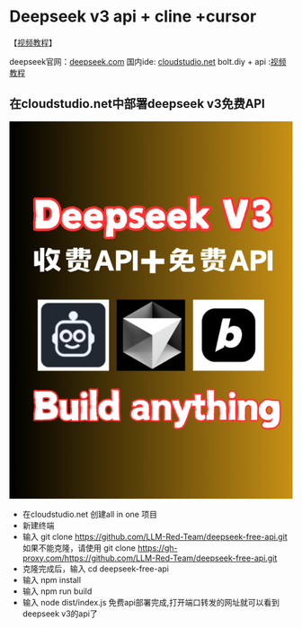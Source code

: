 # Deepseek v3 api + cline +cursor

【[视频教程](https://www.bilibili.com/video/BV11i6nYgEgS/)】

deepseek官网：[deepseek.com](https://www.deepseek.com/)
国内ide: [cloudstudio.net](https://cloudstudio.net/)
bolt.diy + api :[视频教程](https://www.bilibili.com/video/BV1SSCJYpEYm/)

## 在cloudstudio.net中部署deepseek v3免费API

![deepseek](../assets/others/40.png)


- 在cloudstudio.net 创建all in one 项目
- 新建终端
- 输入 git clone https://github.com/LLM-Red-Team/deepseek-free-api.git
如果不能克隆，请使用 git clone https://gh-proxy.com/https://github.com/LLM-Red-Team/deepseek-free-api.git
- 克隆完成后，输入 cd deepseek-free-api
- 输入 npm install
- 输入 npm run build
- 输入 node dist/index.js
免费api部署完成,打开端口转发的网址就可以看到deepseek v3的api了


